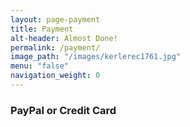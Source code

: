 ```yaml
---
layout: page-payment
title: Payment
alt-header: Almost Done!
permalink: /payment/
image_path: "/images/kerlerec1761.jpg"
menu: "false"
navigation_weight: 0
---
```

### PayPal or Credit Card
